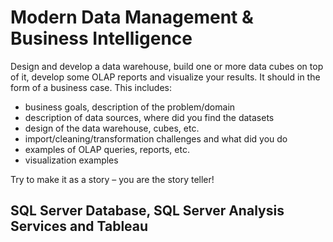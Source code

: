 # Modern Data Management & Business Intelligence

Design and develop a data warehouse, build one or more data cubes on top of it, develop some OLAP reports and visualize your results. It should in the form of a business case. This includes:
- business goals, description of the problem/domain
- description of data sources, where did you find the datasets
- design of the data warehouse, cubes, etc.
- import/cleaning/transformation challenges and what did you do
- examples of OLAP queries, reports, etc.
- visualization examples

Try to make it as a story – you are the story teller!

## SQL Server Database, SQL Server Analysis Services and Tableau
